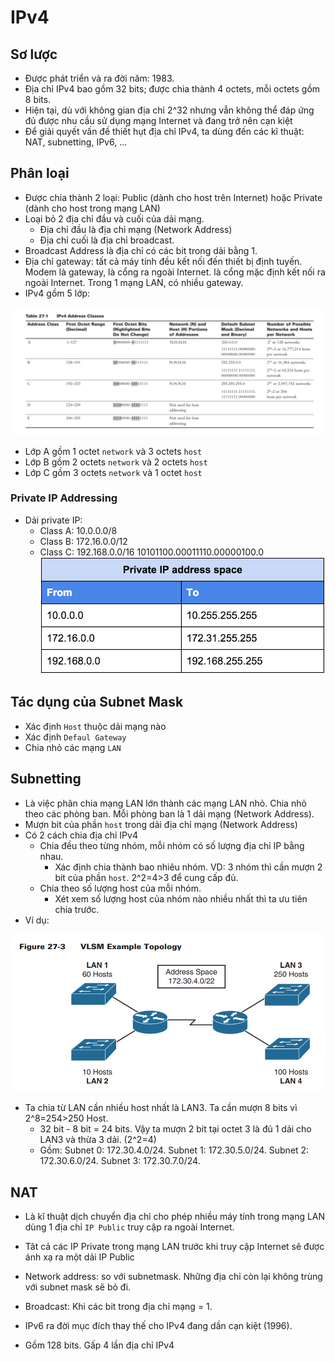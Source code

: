 # IPv4 

## Sơ lược
- Được phát triển và ra đời năm: 1983.
- Địa chỉ IPv4 bao gồm 32 bits; được chia thành 4 octets, mỗi octets gồm 8 bits.
- Hiện tại, dù với không gian địa chỉ 2^32 nhưng vẫn không thể đáp ứng đủ được nhu cầu sử dụng mạng Internet và đang trở nên cạn kiệt
- Để giải quyết vấn đề thiết hụt địa chỉ IPv4, ta dùng đến các kĩ thuật: NAT, subnetting, IPv6, ...

## Phân loại 
- Được chia thành 2 loại: Public (dành cho host trên Internet) hoặc Private (dành cho host trong mạng LAN)
- Loại bỏ 2 địa chỉ đầu và cuối của dải mạng. 
    - Địa chỉ đầu là địa chỉ mạng (Network Address)
    - Địa chỉ cuối là địa chỉ broadcast.  
- Broadcast Address là địa chỉ có các bit trong dải bằng 1. 
- Địa chỉ gateway: tất cả máy tính đều kết nối đến thiết bị định tuyến. Modem là gateway, là cổng ra ngoài Internet. là cổng mặc định kết nối ra ngoài Internet. Trong 1 mạng LAN, có nhiều gateway. 
- IPv4 gồm 5 lớp: 

![1](/image/2021-04-02_14-56-31.png)

- Lớp A gồm 1 octet `network` và 3 octets `host` 
- Lớp B gồm 2 octets `network` và 2 octets `host`
- Lớp C gồm 3 octets `network` và 1 octet `host` 

### Private IP Addressing 
- Dải private IP: 
    - Class A: 10.0.0.0/8
    - Class B: 172.16.0.0/12
    - Class C: 192.168.0.0/16
10101100.00011110.00000100.0
![dải](/image/table-private-ip-addr.png)

## Tác dụng của Subnet Mask
- Xác định `Host` thuộc dải mạng nào
- Xác định `Defaul Gateway` 
- Chia nhỏ các mạng `LAN` 

## Subnetting
- Là việc phân chia mạng LAN lớn thành các mạng LAN nhỏ. Chia nhỏ theo các phòng ban. Mỗi phòng ban là 1 dải mạng (Network Address). 
- Mượn bit của phần `host` trong dải địa chỉ mạng (Network Address)
- Có 2 cách chia địa chỉ IPv4
    - Chia đều theo từng nhóm, mỗi nhóm có số lượng địa chỉ IP bằng nhau. 
        - Xác định chia thành bao nhiêu nhóm. VD: 3 nhóm thì cần mượn 2 bit của phần `host`. 2^2=4>3 để cung cấp đủ. 
    - Chia theo số lượng host của mỗi nhóm. 
        - Xét xem số lượng host của nhóm nào nhiều nhất thì ta ưu tiên chia trước. 
- Ví dụ: 

![2](/image/2021-04-02_15-36-05.png)

- Ta chia từ LAN cần nhiều host nhất là LAN3. Ta cần mượn 8 bits vì 2^8=254>250 Host.  
    - 32 bit - 8 bit = 24 bits. Vậy ta mượn 2 bit tại octet 3 là đủ 1 dải cho LAN3 và thừa 3 dải. (2^2=4)
    - Gồm: Subnet 0: 172.30.4.0/24. Subnet 1: 172.30.5.0/24. Subnet 2: 172.30.6.0/24. Subnet 3: 172.30.7.0/24.

## NAT
- Là kĩ thuật dịch chuyển địa chỉ cho phép nhiều máy tính trong mạng LAN dùng 1 địa chỉ `IP Public` truy cập ra ngoài Internet.
- Tât cả các IP Private trong mạng LAN trước khi truy cập Internet sẽ được ánh xạ ra một dải IP Public
- Network address: so với subnetmask. Những địa chỉ còn lại không trùng với subnet mask sẽ bỏ đi. 
- Broadcast: Khi các bit trong địa chỉ mạng = 1. 

- IPv6 ra đời mục đích thay thế cho IPv4 đang dần cạn kiệt (1996). 
- Gồm 128 bits. Gấp 4 lần địa chỉ IPv4
